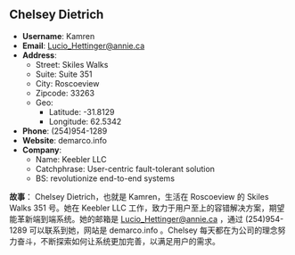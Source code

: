 ## Chelsey Dietrich

- **Username**: Kamren
- **Email**: Lucio_Hettinger@annie.ca
- **Address**: 
  - Street: Skiles Walks
  - Suite: Suite 351
  - City: Roscoeview
  - Zipcode: 33263
  - Geo: 
    - Latitude: -31.8129
    - Longitude: 62.5342
- **Phone**: (254)954-1289
- **Website**: demarco.info
- **Company**: 
  - Name: Keebler LLC
  - Catchphrase: User-centric fault-tolerant solution
  - BS: revolutionize end-to-end systems

**故事**：
Chelsey Dietrich，也就是 Kamren，生活在 Roscoeview 的 Skiles Walks 351 号。她在 Keebler LLC 工作，致力于用户至上的容错解决方案，期望能革新端到端系统。她的邮箱是 Lucio_Hettinger@annie.ca ，通过 (254)954-1289 可以联系到她，网站是 demarco.info 。Chelsey 每天都在为公司的理念努力奋斗，不断探索如何让系统更加完善，以满足用户的需求。
